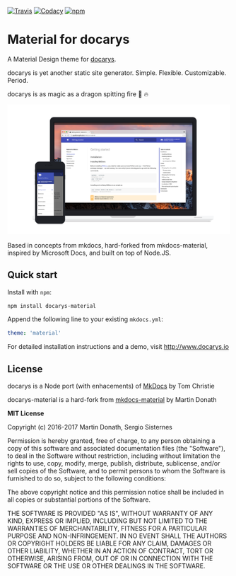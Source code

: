 [![Travis][travis-image]][travis-link]
[![Codacy][codacy-image]][codacy-link]
[![npm][npm-image]][npm-link]

  [travis-image]: https://travis-ci.org/docarys-material/docarys-material.svg?branch=master
  [travis-link]: https://travis-ci.org/docarys/docarys-material
  [codacy-image]: https://api.codacy.com/project/badge/Grade/b09d43c36b064fe492d577b6329e012c
  [codacy-link]: https://www.codacy.com/app/sesispla/docarys-material?utm_source=github.com&amp;utm_medium=referral&amp;utm_content=docarys/docarys-material&amp;utm_campaign=Badge_Grade
  [npm-image]: https://img.shields.io/npm/dt/docarys-material.svg
  [npm-link]: hhttps://www.npmjs.com/package/docarys-material

# Material for docarys

A Material Design theme for [docarys](http://www.docarys.io).

docarys is yet another static site generator. Simple. Flexible. Customizable. Period.

docarys is as magic as a dragon spitting fire 🐉 🔥

[![Material for docarys](docs/material.png)](https://github.com/docarys/docarys-material)

Based in concepts from mkdocs, hard-forked from mkdocs-material, inspired by Microsoft Docs, and built on top of Node.JS.

## Quick start

Install with `npm`:

``` sh
npm install docarys-material
```

Append the following line to your existing `mkdocs.yml`:

``` yaml
theme: 'material'
```

For detailed installation instructions and a demo, visit
http://www.docarys.io

## License

docarys is a Node port (with enhacements) of [MkDocs](https://github.com/mkdocs/mkdocs) by Tom Christie

docarys-material is a hard-fork from [mkdocs-material](https://github.com/squidfunk/mkdocs-material) by Martin Donath

**MIT License**

Copyright (c) 2016-2017 Martin Donath, Sergio Sisternes

Permission is hereby granted, free of charge, to any person obtaining a copy
of this software and associated documentation files (the "Software"), to
deal in the Software without restriction, including without limitation the
rights to use, copy, modify, merge, publish, distribute, sublicense, and/or
sell copies of the Software, and to permit persons to whom the Software is
furnished to do so, subject to the following conditions:

The above copyright notice and this permission notice shall be included in
all copies or substantial portions of the Software.

THE SOFTWARE IS PROVIDED "AS IS", WITHOUT WARRANTY OF ANY KIND, EXPRESS OR
IMPLIED, INCLUDING BUT NOT LIMITED TO THE WARRANTIES OF MERCHANTABILITY,
FITNESS FOR A PARTICULAR PURPOSE AND NON-INFRINGEMENT. IN NO EVENT SHALL THE
AUTHORS OR COPYRIGHT HOLDERS BE LIABLE FOR ANY CLAIM, DAMAGES OR OTHER
LIABILITY, WHETHER IN AN ACTION OF CONTRACT, TORT OR OTHERWISE, ARISING
FROM, OUT OF OR IN CONNECTION WITH THE SOFTWARE OR THE USE OR OTHER DEALINGS
IN THE SOFTWARE.
